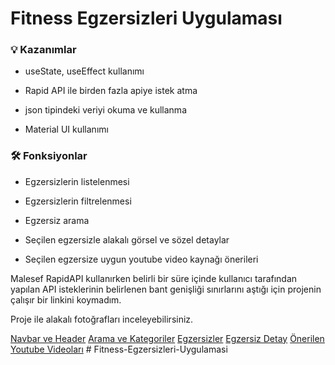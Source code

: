 # Fitness Egzersizleri Uygulaması

### 💡 Kazanımlar

- useState, useEffect kullanımı

- Rapid API ile birden fazla apiye istek atma

- json tipindeki veriyi okuma ve kullanma

- Material UI kullanımı

### 🛠️ Fonksiyonlar

- Egzersizlerin listelenmesi

- Egzersizlerin filtrelenmesi

- Egzersiz arama

- Seçilen egzersizle alakalı görsel ve sözel detaylar

- Seçilen egzersize uygun youtube video kaynağı önerileri

Malesef RapidAPI kullanırken belirli bir süre içinde kullanıcı tarafından yapılan API isteklerinin
belirlenen bant genişliği sınırlarını aştığı için projenin çalışır bir linkini koymadım.

Proje ile alakalı fotoğrafları inceleyebilirsiniz.

[Navbar ve Header](READMEimages/pf1.PNG)
[Arama ve Kategoriler](READMEimages/pf2.PNG)
[Egzersizler](READMEimages/pf3.PNG)
[Egzersiz Detay](READMEimages/pf4.PNG)
[Önerilen Youtube Videoları](READMEimages/pf5.PNG)
#   F i t n e s s - E g z e r s i z l e r i - U y g u l a m a s i  
 